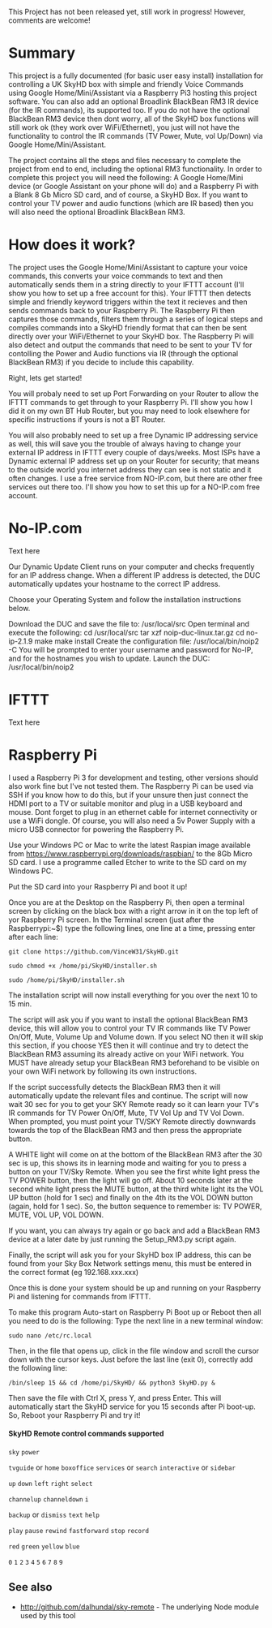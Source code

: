 This Project has not been released yet, still work in progress!  However, comments are welcome!

# Summary

This project is a fully documented (for basic user easy install) installation for controlling a UK SkyHD box with simple and friendly Voice Commands using Google Home/Mini/Assistant via a Raspberry Pi3 hosting this project software.  You can also add an optional Broadlink BlackBean RM3 IR device (for the IR commands), its supported too.  If you do not have the optional BlackBean RM3 device then dont worry, all of the SkyHD box functions will still work ok (they work over WiFi/Ethernet), you just will not have the functionality to control the IR commands (TV Power, Mute, vol Up/Down) via Google Home/Mini/Assistant.

The project contains all the steps and files necessary to complete the project from end to end, including the optional RM3 functionality.  In order to complete this project you will need the following: A Google Home/Mini device (or Google Assistant on your phone will do) and a Raspberry Pi with a Blank 8 Gb Micro SD card, and of course, a SkyHD Box.  If you want to control your TV power and audio functions (which are IR based) then you will also need the optional Broadlink BlackBean RM3.  

# How does it work?

The project uses the Google Home/Mini/Assistant to capture your voice commands, this converts your voice commands to text and then automatically sends them in a string directly to your IFTTT account (I'll show you how to set up a free account for this).  Your IFTTT then detects simple and friendly keyword triggers within the text it recieves and then sends commands back to your Raspberry Pi.  The Raspberry Pi then captures those commands, filters them through a series of logical steps and compiles commands into a SkyHD friendly format that can then be sent directly over your WiFi/Ethernet to your SkyHD box.  The Raspberry Pi will also detect and output the commands that need to be sent to your TV for contolling the Power and Audio functions via IR (through the optional BlackBean RM3) if you decide to include this capability. 

Right, lets get started!

You will probaly need to set up Port Forwarding on your Router to allow the IFTTT commands to get through to your Raspberry Pi.  I'll show you how I did it on my own BT Hub Router, but you may need to look elsewhere for specific instructions if yours is not a BT Router.

You will also probably need to set up a free Dynamic IP addressing service as well, this will save you the trouble of always having to change your external IP address in IFTTT every couple of days/weeks.  Most ISPs have a Dynamic external IP address set up on your Router for security; that means to the outside world you internet address they can see is not static and it often changes.  I use a free service from NO-IP.com, but there are other free services out there too.  I'll show you how to set this up for a NO-IP.com free account.



# No-IP.com

Text here

Our Dynamic Update Client runs on your computer and checks frequently for an IP address change. When a different IP address is detected, the DUC automatically updates your hostname to the correct IP address.

Choose your Operating System and follow the installation instructions below.

Download the DUC and save the file to: /usr/local/src
Open terminal and execute the following:
cd /usr/local/src
tar xzf noip-duc-linux.tar.gz
cd no-ip-2.1.9
make
make install
Create the configuration file: /usr/local/bin/noip2 -C
You will be prompted to enter your username and password for No-IP, and for the hostnames you wish to update.
Launch the DUC: /usr/local/bin/noip2

# IFTTT

Text here

# Raspberry Pi

I used a Raspberry Pi 3 for development and testing, other versions should also work fine but I've not tested them.  The Raspberry Pi can be used via SSH if you know how to do this, but if your unsure then just connect the HDMI port to a TV or suitable monitor and plug in a USB keyboard and mouse.  Dont forget to plug in an ethernet cable for internet connectivity or use a WiFi dongle. Of course, you will also need a 5v Power Supply with a micro USB connector for powering the Raspberry Pi.

Use your Windows PC or Mac to write the latest Raspian image available from https://www.raspberrypi.org/downloads/raspbian/ to the 8Gb Micro SD card.  I use a programme called Etcher to write to the SD card on my Windows PC.

Put the SD card into your Raspberry Pi and boot it up!

Once you are at the Desktop on the Raspberry Pi, then open a terminal screen  by clicking on the black box with a right arrow in it on the top left of yor Raspberry Pi screen.  In the Terminal screen (just after the Raspberrypi:~$) type the following lines, one line at a time, pressing enter after each line:

```
git clone https://github.com/VinceW31/SkyHD.git
```
```
sudo chmod +x /home/pi/SkyHD/installer.sh
```
```
sudo /home/pi/SkyHD/installer.sh
```

The installation script will now install everything for you over the next 10 to 15 min. 

The script will ask you if you want to install the optional BlackBean RM3 device, this  will allow you to control your TV IR commands like TV Power On/Off, Mute, Volume Up and Volume down.  If you select NO then it will skip this section, if you choose YES then it will continue and try to detect the BlackBean RM3 assuming its already active on your WiFi network. You MUST have already setup your BlackBean RM3 beforehand to be visible on your own WiFi network by following its own instructions.

If the script successfully detects the BlackBean RM3 then it will automatically update the relevant files and continue. The script will  now wait 30 sec for you to get your SKY Remote ready so it can learn your TV's IR commands for TV Power On/Off, Mute, TV Vol Up and TV Vol Down. When prompted, you must point your TV/SKY Remote directly downwards towards the top of the BlackBean RM3 and then press the appropriate button. 

A WHITE light will come on at the bottom of the BlackBean RM3 after the 30 sec is up, this shows its in learning mode and waiting for you to press a button on your TV/Sky Remote.
When you see the first white light press the TV POWER button, then the light will go off.
About 10 seconds later at the second white light press the MUTE button, at the third white light its the VOL UP button (hold for 1 sec) 
and finally on the 4th its the VOL DOWN button (again, hold for 1 sec). So, the button sequence to remember is: TV POWER, MUTE, VOL UP, VOL DOWN.

If you want, you can always try again or go back and add a BlackBean RM3 device at a later date by just running the Setup_RM3.py script again.

Finally, the script will ask you for your SkyHD box IP address, this can be found from your Sky Box Network settings menu, this must be entered in the correct format (eg 192.168.xxx.xxx)

Once this is done your system should be up and running on your Raspberry Pi and listening for commands from IFTTT.

To make this program Auto-start on Raspberry Pi Boot up or Reboot then all you need to do is the following:
Type the next line in a new terminal window:
```
sudo nano /etc/rc.local
```
Then, in the file that opens up, click in the file window and scroll the cursor down with the cursor keys.  Just before the last line (exit 0), correctly add the following line:
```
/bin/sleep 15 && cd /home/pi/SkyHD/ && python3 SkyHD.py &
```
Then save the file with Ctrl X, press Y, and press Enter. This will automatically start the SkyHD service for you 15 seconds after Pi boot-up. So, Reboot your Raspberry Pi and try it!

#### SkyHD Remote control commands supported

`sky` `power`

`tvguide` or `home` `boxoffice` `services` or `search` `interactive` or `sidebar`

`up` `down` `left` `right` `select`

`channelup` `channeldown` `i`

`backup` or `dismiss` `text` `help`

`play` `pause` `rewind` `fastforward` `stop` `record`

`red` `green` `yellow` `blue`

`0` `1` `2` `3` `4` `5` `6` `7` `8` `9`


## See also

- http://github.com/dalhundal/sky-remote - The underlying Node module used by this tool

